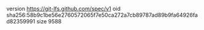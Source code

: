 version https://git-lfs.github.com/spec/v1
oid sha256:58b9c1be56e2760572065f7e50ca272a7cb89787ad89b9fa64926fad82359991
size 9588
